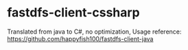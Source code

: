 # fastdfs-client-cssharp
Translated from java to C#, no optimization, Usage reference: https://github.com/happyfish100/fastdfs-client-java
